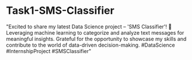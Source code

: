 # Task1-SMS-Classifier
"Excited to share my latest Data Science project – 'SMS Classifier'! 🚀 Leveraging machine learning to categorize and analyze text messages for meaningful insights. Grateful for the opportunity to showcase my skills and contribute to the world of data-driven decision-making. 
#DataScience #InternshipProject #SMSClassifier"

